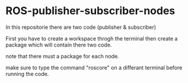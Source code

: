 # ROS-publisher-subscriber-nodes

In this repositorie there are two code (publisher & subscriber) 

First you have to create a workspace throgh the terminal then create a package which will contain there two code.

note that there must a package for each node.

make sure to type the command "roscore" on a differant terminal before running the code.

